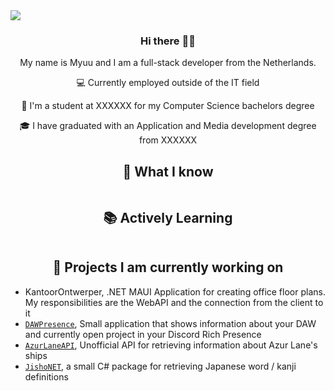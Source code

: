 <img src="https://minio.myuuiii.com/myuuiii/GitHub/Header.png" />

<!--  -->
<div align="center">

### Hi there 🙋‍♀️

My name is Myuu and I am a full-stack developer from the Netherlands.

💻 Currently employed outside of the IT field
  
🌱 I'm a student at XXXXXX for my Computer Science bachelors degree
  
🎓 I have graduated with an Application and Media development degree from XXXXXX
  
</div>

<div align="center">
<h2>💬 What I know</h2>
    <img src="https://skillicons.dev/icons?i=cs,dotnet,docker,java,ts,python,php,cpp,html,sass,bash,discord,bots,git,github,latex,md,raspberrypi,redis,regex,unity&perline=7" alt=""/>
</div>

<div align="center">
<h2>📚 Actively Learning</h2>
    <img src="https://skillicons.dev/icons?i=angular,graphql,kubernetes,kotlin,rust" alt=""/>
</div>

<div align="center">
  <h2>🎁 Projects I am currently working on</h2>
</div>
  
- KantoorOntwerper, .NET MAUI Application for creating office floor plans. My responsibilities are the WebAPI and the connection from the client to it 
- [`DAWPresence`], Small application that shows information about your DAW and currently open project in your Discord Rich Presence
- [`AzurLaneAPI`], Unofficial API for retrieving information about Azur Lane's ships
- [`JishoNET`], a small C# package for retrieving Japanese word / kanji definitions


[`DAWPresence`]: https://github.com/Myuuiii/DAWPresence
[`AzurLaneAPI`]: https://github.com/Myuuiii/AzurLaneAPI
[`JishoNET`]: https://github.com/Myuuiii/JishoNET
